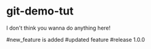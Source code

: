 # git-demo-tut

I don't think you wanna do anything here!

#new_feature is added
#updated feature
#release 1.0.0
